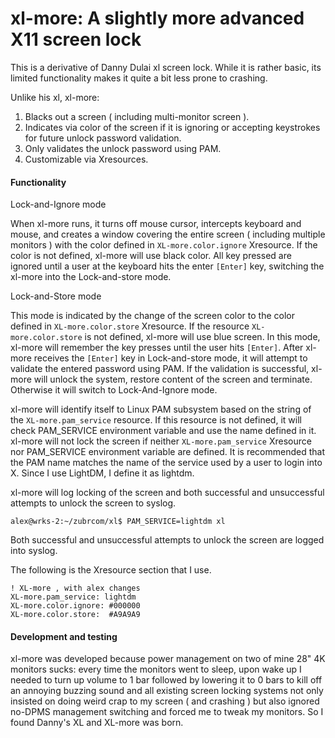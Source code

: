 xl-more: A slightly more advanced X11 screen lock
=================================================

This is a derivative of Danny Dulai xl screen lock. While it is rather basic, its limited functionality
makes it quite a bit less prone to crashing.

Unlike his xl, xl-more:

1. Blacks out a screen ( including multi-monitor screen ).
2. Indicates via color of the screen if it is ignoring or accepting keystrokes for future unlock password validation.
3. Only validates the unlock password using PAM.
4. Customizable via Xresources.


#### Functionality

Lock-and-Ignore mode

When xl-more runs, it turns off mouse cursor, intercepts keyboard and mouse, and creates a window covering the entire screen ( including multiple monitors ) with the color defined in `XL-more.color.ignore` Xresource. If the color is not defined, xl-more will use black color. All key pressed are ignored until a user at the keyboard hits the enter `[Enter]` key, switching the xl-more into the Lock-and-store mode.

Lock-and-Store mode

This mode is indicated by the change of the screen color to the color defined in `XL-more.color.store` Xresource. If the resource `XL-more.color.store` is not defined, xl-more will use blue screen. In this mode, xl-more will remember the key presses until the user hits `[Enter]`. After xl-more receives the `[Enter]` key in Lock-and-store mode, it will attempt to validate the entered password using PAM. If the validation is successful, xl-more will unlock the system, restore content of the screen and terminate. Otherwise it will switch to Lock-And-Ignore mode.

xl-more will identify itself to Linux PAM subsystem based on the string of the `XL-more.pam_service` resource. If this resource is not defined, it will check PAM_SERVICE environment variable and use the name defined in it. xl-more will not lock the screen if neither `XL-more.pam_service` Xresource nor PAM_SERVICE environment variable are defined. It is recommended that the PAM name matches the name of the service used by a user to login into X. Since I use LightDM, I define it as lightdm.

xl-more will log locking of the screen and both successful and unsuccessful attempts to unlock the screen to syslog.

```
alex@wrks-2:~/zubrcom/xl$ PAM_SERVICE=lightdm xl
```

Both successful and unsuccessful attempts to unlock the screen are logged into
syslog.

The following is the Xresource section that I use.

```
! XL-more , with alex changes
XL-more.pam_service: lightdm
XL-more.color.ignore: #000000
XL-more.color.store:  #A9A9A9
```

#### Development and testing

xl-more was developed because power management on two of mine 28" 4K monitors sucks: every time the monitors went to sleep, upon wake up I needed to turn up volume to 1 bar followed by lowering it to 0 bars to kill off an annoying buzzing sound and all existing screen locking systems not only insisted on doing weird crap to my screen ( and crashing ) but also ignored no-DPMS management switching and forced me to tweak my monitors. So I found Danny's XL and XL-more was born.

